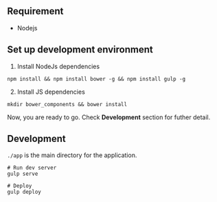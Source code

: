
## Requirement
- Nodejs

## Set up development environment
1. Install NodeJs dependencies
```
npm install && npm install bower -g && npm install gulp -g
```
2. Install JS dependencies
```
mkdir bower_components && bower install
```

Now, you are ready to go. Check **Development** section for futher detail.

## Development
`./app` is the main directory for the application.

```
# Run dev server
gulp serve

# Deploy
gulp deploy
```

